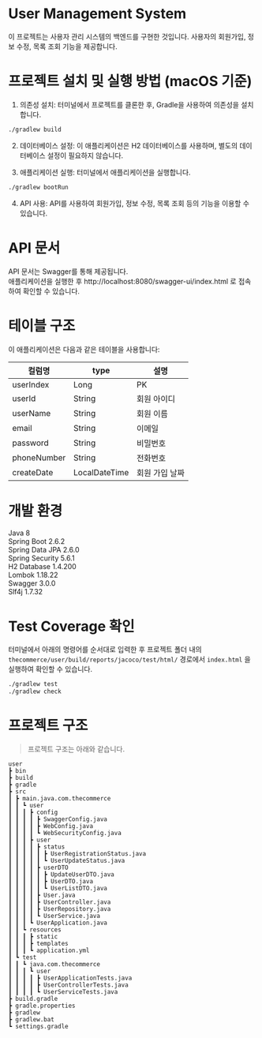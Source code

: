 # User Management System
이 프로젝트는 사용자 관리 시스템의 백엔드를 구현한 것입니다. 사용자의 회원가입, 정보 수정, 목록 조회 기능을 제공합니다.

# 프로젝트 설치 및 실행 방법 (macOS 기준)
1. 의존성 설치: 터미널에서 프로젝트를 클론한 후, Gradle을 사용하여 의존성을 설치합니다.
```bash
./gradlew build
```

2. 데이터베이스 설정: 이 애플리케이션은 H2 데이터베이스를 사용하며, 별도의 데이터베이스 설정이 필요하지 않습니다.

3. 애플리케이션 실행: 터미널에서 애플리케이션을 실행합니다.
```bash
./gradlew bootRun
```

4. API 사용: API를 사용하여 회원가입, 정보 수정, 목록 조회 등의 기능을 이용할 수 있습니다.

# API 문서
API 문서는 Swagger를 통해 제공됩니다.  
애플리케이션을 실행한 후 http://localhost:8080/swagger-ui/index.html 로 접속하여 확인할 수 있습니다.

# 테이블 구조
이 애플리케이션은 다음과 같은 테이블을 사용합니다:

|컬럼명|type|설명|
|------|---|---|
|userIndex|Long|PK|
|userId|String|회원 아이디|
|userName|String|회원 이름|
|email|String|이메일|
|password|String|비밀번호|
|phoneNumber|String|전화번호|
|createDate|LocalDateTime|회원 가입 날짜|

# 개발 환경
Java 8   
Spring Boot 2.6.2   
Spring Data JPA 2.6.0   
Spring Security 5.6.1   
H2 Database 1.4.200   
Lombok 1.18.22   
Swagger 3.0.0   
Slf4j 1.7.32

# Test Coverage 확인
터미널에서 아래의 명령어를 순서대로 입력한 후 프로젝트 폴더 내의 
`thecommerce/user/build/reports/jacoco/test/html/` 경로에서 `index.html` 을 실행하여 확인할 수 있습니다.
```bash
./gradlew test
./gradlew check
```

# 프로젝트 구조
> 프로젝트 구조는 아래와 같습니다.
```text
user
┣ bin
┣ build
┣ gradle
┣ src
┃ ┣ main.java.com.thecommerce
┃ ┃ ┗ user
┃ ┃ ┃ ┣ config
┃ ┃ ┃ ┃ ┣ SwaggerConfig.java
┃ ┃ ┃ ┃ ┣ WebConfig.java
┃ ┃ ┃ ┃ ┗ WebSecurityConfig.java
┃ ┃ ┃ ┣ user
┃ ┃ ┃ ┃ ┣ status
┃ ┃ ┃ ┃ ┃ ┣ UserRegistrationStatus.java
┃ ┃ ┃ ┃ ┃ ┗ UserUpdateStatus.java
┃ ┃ ┃ ┃ ┣ userDTO
┃ ┃ ┃ ┃ ┃ ┣ UpdateUserDTO.java
┃ ┃ ┃ ┃ ┃ ┣ UserDTO.java
┃ ┃ ┃ ┃ ┃ ┗ UserListDTO.java
┃ ┃ ┃ ┃ ┣ User.java
┃ ┃ ┃ ┃ ┣ UserController.java
┃ ┃ ┃ ┃ ┣ UserRepository.java
┃ ┃ ┃ ┃ ┗ UserService.java
┃ ┃ ┃ ┗ UserApplication.java
┃ ┃ ┗ resources
┃ ┃ ┃ ┣ static
┃ ┃ ┃ ┣ templates
┃ ┃ ┃ ┗ application.yml
┃ ┗ test
┃ ┃ ┗ java.com.thecommerce
┃ ┃ ┃ ┗ user
┃ ┃ ┃ ┃ ┣ UserApplicationTests.java
┃ ┃ ┃ ┃ ┣ UserControllerTests.java
┃ ┃ ┃ ┃ ┗ UserServiceTests.java
┣ build.gradle
┣ gradle.properties
┣ gradlew
┣ gradlew.bat
┗ settings.gradle
```